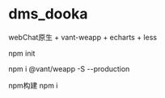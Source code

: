 # dms_dooka
webChat原生 + vant-weapp + echarts + less

npm init

npm i @vant/weapp -S --production

npm构建
npm i